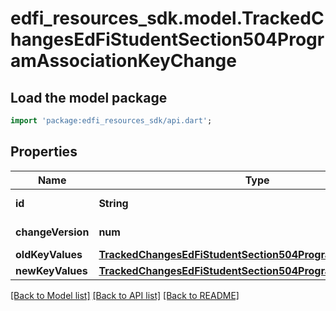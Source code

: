 # edfi_resources_sdk.model.TrackedChangesEdFiStudentSection504ProgramAssociationKeyChange

## Load the model package
```dart
import 'package:edfi_resources_sdk/api.dart';
```

## Properties
Name | Type | Description | Notes
------------ | ------------- | ------------- | -------------
**id** | **String** | Resource identifier | [optional] 
**changeVersion** | **num** | Change version | [optional] 
**oldKeyValues** | [**TrackedChangesEdFiStudentSection504ProgramAssociationKey**](TrackedChangesEdFiStudentSection504ProgramAssociationKey.md) |  | [optional] 
**newKeyValues** | [**TrackedChangesEdFiStudentSection504ProgramAssociationKey**](TrackedChangesEdFiStudentSection504ProgramAssociationKey.md) |  | [optional] 

[[Back to Model list]](../README.md#documentation-for-models) [[Back to API list]](../README.md#documentation-for-api-endpoints) [[Back to README]](../README.md)


